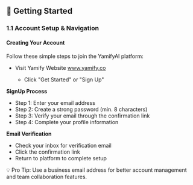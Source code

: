 ## 🚀 Getting Started

### 1.1 Account Setup & Navigation

#### Creating Your Account

Follow these simple steps to join the YamifyAI platform:

- Visit Yamify Website www.yamify.co 

  - Click "Get Started" or "Sign Up"

**SignUp Process**

- Step 1: Enter your email address
- Step 2: Create a strong password (min. 8 characters)
- Step 3: Verify your email through the confirmation link
- Step 4: Complete your profile information

**Email Verification**

- Check your inbox for verification email
- Click the confirmation link
- Return to platform to complete setup

💡 Pro Tip: Use a business email address for better account management and team collaboration features.

